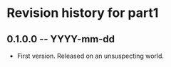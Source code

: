 # Revision history for part1

## 0.1.0.0  -- YYYY-mm-dd

* First version. Released on an unsuspecting world.
